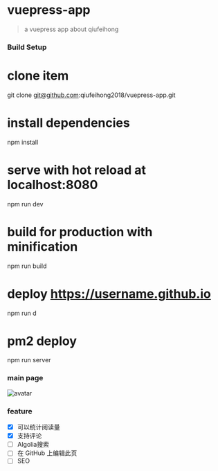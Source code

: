 # vuepress-app
> a vuepress app about qiufeihong

### Build Setup


# clone item
git clone git@github.com:qiufeihong2018/vuepress-app.git

# install dependencies
npm install

# serve with hot reload at localhost:8080
npm run dev

# build for production with minification
npm run build

# deploy https://username.github.io
npm run d

# pm2 deploy
npm run server 


### main page
![avatar](./shotPic/main.png)

### feature
- [x] 可以统计阅读量
- [x] 支持评论
- [ ] Algolia搜索
- [ ] 在 GitHub 上编辑此页
- [ ] SEO